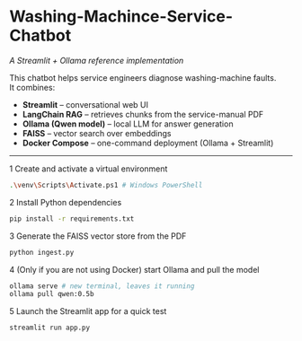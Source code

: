 # Washing-Machince-Service-Chatbot
*A Streamlit + Ollama reference implementation*

This chatbot helps service engineers diagnose washing-machine faults.  
It combines:

* **Streamlit** – conversational web UI  
* **LangChain RAG** – retrieves chunks from the service-manual PDF  
* **Ollama (Qwen model)** – local LLM for answer generation  
* **FAISS** – vector search over embeddings  
* **Docker Compose** – one-command deployment (Ollama + Streamlit)

---

1 Create and activate a virtual environment
```sh python -m venv venv
.\venv\Scripts\Activate.ps1 # Windows PowerShell
```
2 Install Python dependencies
```sh 
pip install -r requirements.txt
```

3 Generate the FAISS vector store from the PDF
```sh 
python ingest.py
 ```

4 (Only if you are not using Docker) start Ollama and pull the model

```sh
ollama serve # new terminal, leaves it running
ollama pull qwen:0.5b
```

5 Launch the Streamlit app for a quick test
```sh 
streamlit run app.py
 ```



